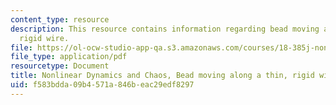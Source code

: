 ```yaml
---
content_type: resource
description: This resource contains information regarding bead moving along a thin,
  rigid wire.
file: https://ol-ocw-studio-app-qa.s3.amazonaws.com/courses/18-385j-nonlinear-dynamics-and-chaos-fall-2014/f583bdda09b4571a846beac29edf8297_MIT18_385JF14_Bead_on_Wire.pdf
file_type: application/pdf
resourcetype: Document
title: Nonlinear Dynamics and Chaos, Bead moving along a thin, rigid wire
uid: f583bdda-09b4-571a-846b-eac29edf8297
---
```

